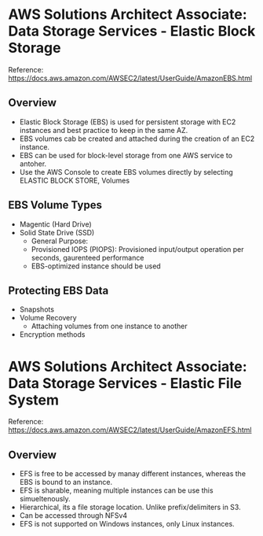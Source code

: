 # AWS Solutions Architect Associate: Data Storage Services - Elastic Block Storage
Reference: https://docs.aws.amazon.com/AWSEC2/latest/UserGuide/AmazonEBS.html
## Overview 
- Elastic Block Storage (EBS) is used for persistent storage with EC2 instances and best practice to keep in the same AZ.
- EBS volumes cab be created and attached during the creation of an EC2 instance.
- EBS can be used for block-level storage from one AWS service to antoher.
- Use the AWS Console to create EBS volumes directly by selecting ELASTIC BLOCK STORE, Volumes 

## EBS Volume Types
- Magentic (Hard Drive)
- Solid State Drive (SSD)
  - General Purpose:
  - Provisioned IOPS (PIOPS): Provisioned input/output operation per seconds, gaurenteed performance
  - EBS-optimized instance should be used

 ## Protecting EBS Data
 - Snapshots
 - Volume Recovery
    - Attaching volumes from one instance to another
 - Encryption methods

# AWS Solutions Architect Associate: Data Storage Services - Elastic File System
Reference: https://docs.aws.amazon.com/AWSEC2/latest/UserGuide/AmazonEFS.html

## Overview
- EFS is free to be accessed by manay different instances, whereas the EBS is bound to an instance.
- EFS is sharable, meaning multiple instances can be use this simueltenously.
- Hierarchical, its a file storage location. Unlike prefix/delimiters in S3.
- Can be accessed through NFSv4
- EFS is not supported on Windows instances, only Linux instances.


 
